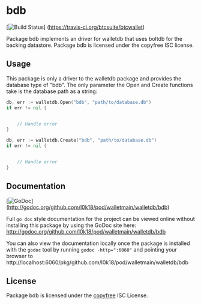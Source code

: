 bdb
===

[![Build Status](https://travis-ci.org/btcsuite/btcwallet.png?branch=master)]
(https://travis-ci.org/btcsuite/btcwallet)

Package bdb implements an driver for walletdb that uses boltdb for the backing
datastore.  Package bdb is licensed under the copyfree ISC license.

## Usage

This package is only a driver to the walletdb package and provides the database
type of "bdb".  The only parameter the Open and Create functions take is the
database path as a string:

```Go
db, err := walletdb.Open("bdb", "path/to/database.db")
if err != nil {


	// Handle error
}
```

```Go
db, err := walletdb.Create("bdb", "path/to/database.db")
if err != nil {


	// Handle error
}
```

## Documentation

[![GoDoc](https://godoc.org/github.com/l0k18/pod/walletmain/walletdb/bdb?status.png)]
(http://godoc.org/github.com/l0k18/pod/walletmain/walletdb/bdb)

Full `go doc` style documentation for the project can be viewed online without
installing this package by using the GoDoc site here:
http://godoc.org/github.com/l0k18/pod/walletmain/walletdb/bdb

You can also view the documentation locally once the package is installed with
the `godoc` tool by running `godoc -http=":6060"` and pointing your browser to
http://localhost:6060/pkg/github.com/l0k18/pod/walletmain/walletdb/bdb

## License

Package bdb is licensed under the [copyfree](http://copyfree.org) ISC
License.
